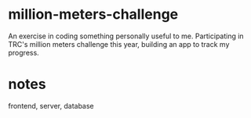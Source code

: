 # million-meters-challenge
An exercise in coding something personally useful to me. Participating in TRC's million meters challenge this year, building an app to track my progress.

# notes
frontend, server, database